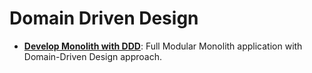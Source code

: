 # Domain Driven Design
* **[Develop Monolith with DDD](https://github.com/kgrzybek/modular-monolith-with-ddd)**: Full Modular Monolith application with Domain-Driven Design approach.

